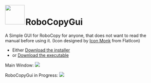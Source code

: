 <img src="https://github.com/qxsch/RoboCopyGui/blob/master/RoboCopy/Icons/copy.png" width="64" height="64" align="left">

# RoboCopyGui


A Simple GUI for RoboCopy for anyone, that does not want to read the manual before using it. (Icon designed by [Icon Monk](https://www.flaticon.com/authors/icon-monk) from FlatIcon)

 * Either [Download the installer](https://github.com/qxsch/RoboCopyGui/raw/master/Binary/QXSRoboCopyGui.msi)
 * or [Download the executable](https://github.com/qxsch/RoboCopyGui/raw/master/Binary/RoboCopy.exe)

Main Window:
<img src="https://github.com/qxsch/RoboCopyGui/blob/master/RoboCopy.png">

RoboCopyGui in Progress:
<img src="https://github.com/qxsch/RoboCopyGui/blob/master/RoboCopy2.png">
